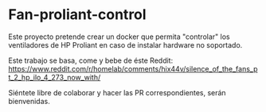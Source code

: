 # Fan-proliant-control
 
Este proyecto pretende crear un docker que permita "controlar" los ventiladores de HP Proliant en caso de instalar hardware no soportado.

Este trabajo se basa, come y bebe de éste Reddit:
https://www.reddit.com/r/homelab/comments/hix44v/silence_of_the_fans_pt_2_hp_ilo_4_273_now_with/

Siéntete libre de colaborar y hacer las PR correspondientes, serán bienvenidas.